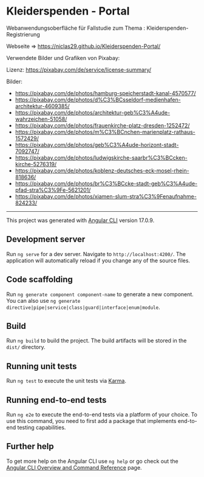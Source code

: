 # Kleiderspenden - Portal 

Webanwendungsoberfläche für Fallstudie zum Thema : Kleiderspenden- Registrierung 

Webseite => https://niclas29.github.io/Kleiderspenden-Portal/

Verwendete Bilder und Grafiken von Pixabay:

Lizenz: https://pixabay.com/de/service/license-summary/

Bilder:
- https://pixabay.com/de/photos/hamburg-speicherstadt-kanal-4570577/
- https://pixabay.com/de/photos/d%C3%BCsseldorf-medienhafen-architektur-4609385/
- https://pixabay.com/de/photos/architektur-geb%C3%A4ude-wahrzeichen-51058/
- https://pixabay.com/de/photos/frauenkirche-platz-dresden-1252472/
- https://pixabay.com/de/photos/m%C3%BCnchen-marienplatz-rathaus-1572429/
- https://pixabay.com/de/photos/geb%C3%A4ude-horizont-stadt-7092747/
- https://pixabay.com/de/photos/ludwigskirche-saarbr%C3%BCcken-kirche-5276319/
- https://pixabay.com/de/photos/koblenz-deutsches-eck-mosel-rhein-818636/
- https://pixabay.com/de/photos/br%C3%BCcke-stadt-geb%C3%A4ude-pfad-stra%C3%9Fe-5621201/
- https://pixabay.com/de/photos/xiamen-slum-stra%C3%9Fenaufnahme-824233/

------------------------------------------------------------------------------------------------------------------------------------------------------------------------------------

This project was generated with [Angular CLI](https://github.com/angular/angular-cli) version 17.0.9.

## Development server

Run `ng serve` for a dev server. Navigate to `http://localhost:4200/`. The application will automatically reload if you change any of the source files.

## Code scaffolding

Run `ng generate component component-name` to generate a new component. You can also use `ng generate directive|pipe|service|class|guard|interface|enum|module`.

## Build

Run `ng build` to build the project. The build artifacts will be stored in the `dist/` directory.

## Running unit tests

Run `ng test` to execute the unit tests via [Karma](https://karma-runner.github.io).

## Running end-to-end tests

Run `ng e2e` to execute the end-to-end tests via a platform of your choice. To use this command, you need to first add a package that implements end-to-end testing capabilities.

## Further help

To get more help on the Angular CLI use `ng help` or go check out the [Angular CLI Overview and Command Reference](https://angular.io/cli) page.
